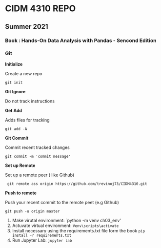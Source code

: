 # CIDM 4310 REPO

## Summer 2021

### Book : Hands-On Data Analysis with Pandas - Sencond Edition  

### Git

__Initialize__

Create a new repo

`git init`

__Git Ignore__


Do not track instructions 

__Get Add__

Adds files for tracking

`git add -A`

__Git Commit__

Commit recent tracked changes 

`git commit -m 'commit message'`

__Set up Remote__

Set up a remote peer ( like Github)

` git remote ass origin https://github.com/trevinoj73/CIDM4310.git`

__Push to remote__

Push your recent commit to the remote peet (e.g Github)

`git push -u origin master`


1. Make virutal environment: `python -m venv ch03_env'
2. Actuvate virtual environment: `Venv\scripts\activate`
3. Install necessary using the requirements.txt file form the book  `pip install -r requirements.txt`
4. Run Jupyter Lab: `jupyter lab`